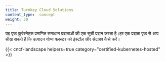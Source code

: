 ```yaml
---
title: Turnkey Cloud Solutions
content_type:  concept
weight: 30
---
```

<!-- overview -->

यह पृष्ठ कुबेरनेट्स प्रमाणित समाधान प्रदाताओं की एक सूची प्रदान करता है।हर एक प्रदाता पृष्ठ से आप सीख सकते हैं कि उत्पादन योग्य क्लस्टर को इंस्टॉल और सेटअप कैसे करें।

<!-- body -->

{{< cncf-landscape helpers=true category="certified-kubernetes-hosted" >}}